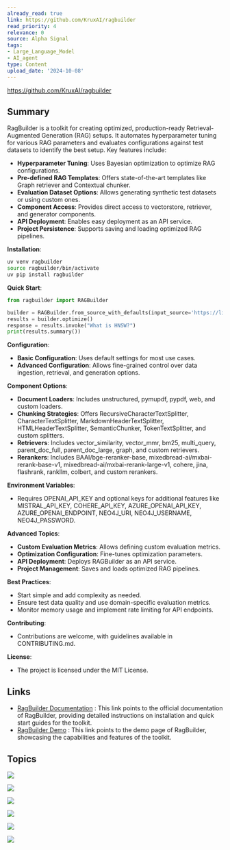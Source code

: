 ```yaml
---
already_read: true
link: https://github.com/KruxAI/ragbuilder
read_priority: 4
relevance: 0
source: Alpha Signal
tags:
- Large_Language_Model
- AI_agent
type: Content
upload_date: '2024-10-08'
---
```


https://github.com/KruxAI/ragbuilder
## Summary

RagBuilder is a toolkit for creating optimized, production-ready Retrieval-Augmented Generation (RAG) setups. It automates hyperparameter tuning for various RAG parameters and evaluates configurations against test datasets to identify the best setup. Key features include:

- **Hyperparameter Tuning**: Uses Bayesian optimization to optimize RAG configurations.
- **Pre-defined RAG Templates**: Offers state-of-the-art templates like Graph retriever and Contextual chunker.
- **Evaluation Dataset Options**: Allows generating synthetic test datasets or using custom ones.
- **Component Access**: Provides direct access to vectorstore, retriever, and generator components.
- **API Deployment**: Enables easy deployment as an API service.
- **Project Persistence**: Supports saving and loading optimized RAG pipelines.

**Installation**:
```bash
uv venv ragbuilder
source ragbuilder/bin/activate
uv pip install ragbuilder
```

**Quick Start**:
```python
from ragbuilder import RAGBuilder

builder = RAGBuilder.from_source_with_defaults(input_source='https://lilianweng.github.io/posts/2023-06-23-agent/')
results = builder.optimize()
response = results.invoke("What is HNSW?")
print(results.summary())
```

**Configuration**:
- **Basic Configuration**: Uses default settings for most use cases.
- **Advanced Configuration**: Allows fine-grained control over data ingestion, retrieval, and generation options.

**Component Options**:
- **Document Loaders**: Includes unstructured, pymupdf, pypdf, web, and custom loaders.
- **Chunking Strategies**: Offers RecursiveCharacterTextSplitter, CharacterTextSplitter, MarkdownHeaderTextSplitter, HTMLHeaderTextSplitter, SemanticChunker, TokenTextSplitter, and custom splitters.
- **Retrievers**: Includes vector_similarity, vector_mmr, bm25, multi_query, parent_doc_full, parent_doc_large, graph, and custom retrievers.
- **Rerankers**: Includes BAAI/bge-reranker-base, mixedbread-ai/mxbai-rerank-base-v1, mixedbread-ai/mxbai-rerank-large-v1, cohere, jina, flashrank, rankllm, colbert, and custom rerankers.

**Environment Variables**:
- Requires OPENAI_API_KEY and optional keys for additional features like MISTRAL_API_KEY, COHERE_API_KEY, AZURE_OPENAI_API_KEY, AZURE_OPENAI_ENDPOINT, NEO4J_URI, NEO4J_USERNAME, NEO4J_PASSWORD.

**Advanced Topics**:
- **Custom Evaluation Metrics**: Allows defining custom evaluation metrics.
- **Optimization Configuration**: Fine-tunes optimization parameters.
- **API Deployment**: Deploys RAGBuilder as an API service.
- **Project Management**: Saves and loads optimized RAG pipelines.

**Best Practices**:
- Start simple and add complexity as needed.
- Ensure test data quality and use domain-specific evaluation metrics.
- Monitor memory usage and implement rate limiting for API endpoints.

**Contributing**:
- Contributions are welcome, with guidelines available in CONTRIBUTING.md.

**License**:
- The project is licensed under the MIT License.
## Links

- [RagBuilder Documentation](https://docs.ragbuilder.io/quickstart/#installation) : This link points to the official documentation of RagBuilder, providing detailed instructions on installation and quick start guides for the toolkit.
- [RagBuilder Demo](https://ragbuilder.pages.dev) : This link points to the demo page of RagBuilder, showcasing the capabilities and features of the toolkit.

## Topics

![](topics/Tool/RagBuilder)

![](topics/Concept/Hyperparameter%20Tuning)

![](topics/Concept/Bayesian%20Optimization)

![](topics/Concept/Graph%20Retriever)

![](topics/Concept/Chunking)

![](topics/Concept/Retrieval%20Augmented%20Generation%20RAG)